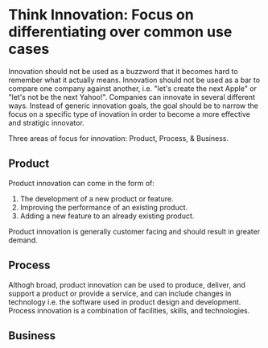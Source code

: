 # Think Innovation: Focus on differentiating over common use cases

Innovation should not be used as a buzzword that it becomes hard to remember what it actually means. Innovation should not be used as a bar to compare one company against another, i.e. "let's create the next Apple" or "let's not be the next Yahoo!". Companies can innovate in several different ways. 
Instead of generic innovation goals, the goal should be to narrow the focus on a specific type of inovation in order to become a more effective and stratigic innovator. 

Three areas of focus for innovation: Product, Process, & Business.

## Product

Product innovation can come in the form of:

1. The development of a new product or feature.
2. Improving the performance of an existing product.
3. Adding a new feature to an already existing product.

Product innovation is generally customer facing and should result in greater demand.

## Process

Althogh broad, product innovation can be used to produce, deliver, and support a product or provide a service, and can include changes in technology i.e. the software used in product design and development. Process innovation is a combination of facilities, skills, and technologies.

## Business
